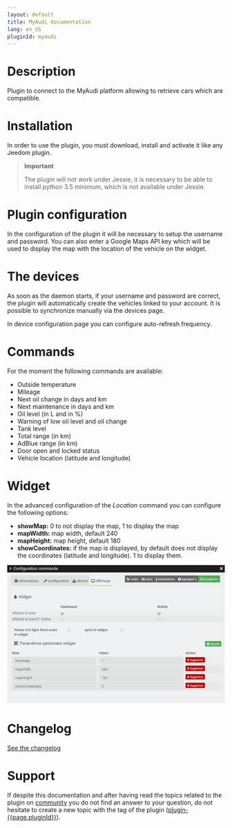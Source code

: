 ```yaml
---
layout: default
title: MyAudi documentation
lang: en_US
pluginId: myaudi
---
```


# Description

Plugin to connect to the MyAudi platform allowing to retrieve cars which are compatible.

# Installation

In order to use the plugin, you must download, install and activate it like any Jeedom plugin.

> **Important**
>
> The plugin will not work under Jessie, it is necessary to be able to install python 3.5 minimum, which is not available under Jessie.

# Plugin configuration

In the configuration of the plugin it will be necessary to setup the username and password.
You can also enter a Google Maps API key which will be used to display the map with the location of the vehicle on the widget.

# The devices

As soon as the daemon starts, if your username and password are correct, the plugin will automatically create the vehicles linked to your account.
It is possible to synchronize manually via the devices page.

In device configuration page you can configure auto-refresh frequency.

# Commands

For the moment the following commands are available:

- Outside temperature
- Mileage
- Next oil change in days and km
- Next maintenance in days and km
- Oil level (in L and in %)
- Warning of low oil level and oil change
- Tank level
- Total range (in km)
- AdBlue range (in km)
- Door open and locked status
- Vehicle location (latitude and longitude)

# Widget

In the advanced configuration of the _Location_ command you can configure the following options:

- **showMap:** 0 to not display the map, 1 to display the map
- **mapWidth:** map width, default 240
- **mapHeight:** map height, default 180
- **showCoordinates:** if the map is displayed, by default does not display the coordinates (latitude and longitude). 1 to display them.

![location setting](../images/location.png "Location setting")

# Changelog

[See the changelog](./changelog)

# Support

If despite this documentation and after having read the topics related to the plugin on [community]({{site.forum}}/tags/plugin-{{page.pluginId}}) you do not find an answer to your question, do not hesitate to create a new topic with the tag of the plugin ([plugin-{{page.pluginId}}]({{site.forum}}/tags/plugin-{{page.pluginId}})).
